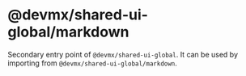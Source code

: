 # @devmx/shared-ui-global/markdown

Secondary entry point of `@devmx/shared-ui-global`. It can be used by importing from `@devmx/shared-ui-global/markdown`.
